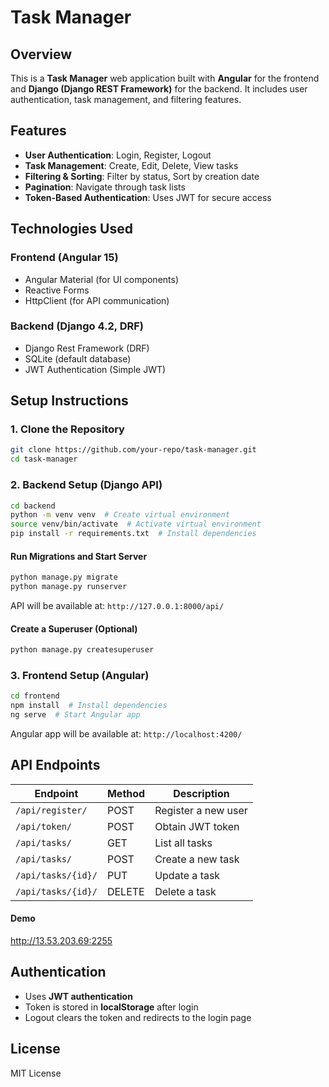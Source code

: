 # Task Manager

## Overview
This is a **Task Manager** web application built with **Angular** for the frontend and **Django (Django REST Framework)** for the backend. It includes user authentication, task management, and filtering features.

## Features
- **User Authentication**: Login, Register, Logout
- **Task Management**: Create, Edit, Delete, View tasks
- **Filtering & Sorting**: Filter by status, Sort by creation date
- **Pagination**: Navigate through task lists
- **Token-Based Authentication**: Uses JWT for secure access

## Technologies Used
### **Frontend (Angular 15)**
- Angular Material (for UI components)
- Reactive Forms
- HttpClient (for API communication)

### **Backend (Django 4.2, DRF)**
- Django Rest Framework (DRF)
- SQLite (default database)
- JWT Authentication (Simple JWT)

## Setup Instructions
### **1. Clone the Repository**
```sh
git clone https://github.com/your-repo/task-manager.git
cd task-manager
```

### **2. Backend Setup (Django API)**
```sh
cd backend
python -m venv venv  # Create virtual environment
source venv/bin/activate  # Activate virtual environment
pip install -r requirements.txt  # Install dependencies
```
#### **Run Migrations and Start Server**
```sh
python manage.py migrate
python manage.py runserver
```
API will be available at: `http://127.0.0.1:8000/api/`

#### **Create a Superuser (Optional)**
```sh
python manage.py createsuperuser
```

### **3. Frontend Setup (Angular)**
```sh
cd frontend
npm install  # Install dependencies
ng serve  # Start Angular app
```
Angular app will be available at: `http://localhost:4200/`

## API Endpoints
| Endpoint          | Method | Description              |
|------------------|--------|--------------------------|
| `/api/register/` | POST   | Register a new user      |
| `/api/token/`    | POST   | Obtain JWT token        |
| `/api/tasks/`    | GET    | List all tasks          |
| `/api/tasks/`    | POST   | Create a new task       |
| `/api/tasks/{id}/` | PUT   | Update a task          |
| `/api/tasks/{id}/` | DELETE | Delete a task         |

#### Demo
  http://13.53.203.69:2255

## Authentication
- Uses **JWT authentication**
- Token is stored in **localStorage** after login
- Logout clears the token and redirects to the login page

## License
MIT License




